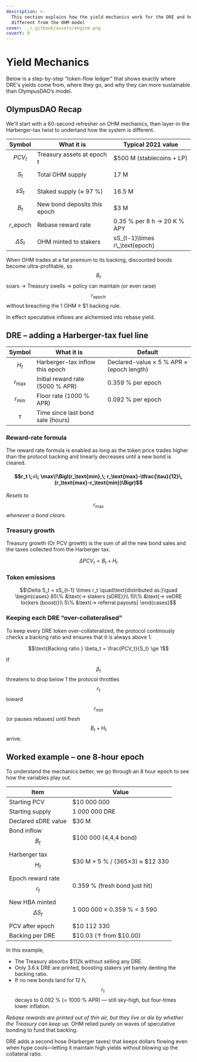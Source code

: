 ```yaml
---
description: >-
  This section explains how the yield mechanics work for the DRE and how it's
  different from the OHM model
cover: ../.gitbook/assets/engine.png
coverY: 0
---
```


# Yield Mechanics

Below is a step-by-step “token-flow ledger” that shows exactly where DRE's yields come from, where they go, and why they can more sustainable than OlympusDAO’s model.&#x20;

## OlympusDAO Recap

We'll start with a 60-second refresher on OHM mechanics, then layer-in the Harberger-tax twist to undertand how the system is different.

| Symbol              | What it is                   | Typical 2021 value                |
| ------------------- | ---------------------------- | --------------------------------- |
| $$PCV_t$$           | Treasury assets at epoch t   | $500 M (stablecoins + LP)         |
| $$S_t$$             | Total OHM supply             | 17 M                              |
| $$sS_t$$            | Staked supply (≈ 97 %)       | 16.5 M                            |
| $$B_t$$             | New bond deposits this epoch | $3 M                              |
| $$r\_\text{epoch}$$ | Rebase reward rate           | 0.35 % per 8 h  →  20 K % APY     |
| $$\Delta S_t$$      | OHM minted to stakers        | sS\_{t-1}\times r\\\_\text{epoch} |

When OHM trades at a fat premium to its backing, discounted bonds become ultra-profitable, so $$B_t$$ soars → Treasury swells → policy can maintain (or even raise) $$r_\text{epoch}$$ without breaching the 1 OHM ≥ $1 backing rule.

In effect speculative inflows are alchemised into rebase yield.

## DRE – adding a Harberger-tax fuel line

| Symbol             | What it is                        | Default                                   |
| ------------------ | --------------------------------- | ----------------------------------------- |
| $$H_t$$            | Harberger-tax inflow this epoch   | Declared-value × 5 % APR × (epoch length) |
|  $$r_\text{max}$$  | Initial reward rate (5000 % APR)  | 0.359 % per epoch                         |
|  $$r_\text{min}$$  | Floor rate (1000 % APR)           | 0.092 % per epoch                         |
| $$\tau$$           | Time since last bond sale (hours) |                                           |

### Reward-rate formula

The reward rate formula is enabled as long as the token price trades higher than the protocol backing and linearly decreases until a new bond is cleared.

#### $$r_t \;=\; \max\!\Bigl(r_\text{min},\; r_\text{max}-\tfrac{\tau}{12}\,(r_\text{max}-r_\text{min})\Bigr)$$

_Resets to_ $$r_\text{max}$$ _whenever a bond clears._

### Treasury growth

Treasury growth (Or PCV growth) is the sum of all the new bond sales and the taxes collected from the Harberger tax.

$$\Delta PCV_t = B_t \;+\; H_t$$

### Token emissions

$$\Delta S_t = sS_{t-1} \times r_t \quad\text{distributed as:}\quad \begin{cases} 85\% &\text{→ stakers (sDRE)}\\ 10\% &\text{→ veDRE lockers (boost)}\\ 5\% &\text{→ referral payouts} \end{cases}$$

### Keeping each DRE “over-collateralised”

To keep every DRE token over-collateralized, the protocol continously checks a backing ratio and ensures that it is always above 1.

$$\text{Backing ratio } \beta_t = \frac{PCV_t}{S_t} \ge 1$$

If $$\beta_t$$ threatens to drop below 1 the protocol throttles $$r_t$$ toward $$r_\text{min}$$ (or pauses rebases) until fresh $$B_t + H_t$$ arrive.

## Worked example – one 8-hour epoch

To understand the mechanics better, we go through an 8 hour epoch to see how the variables play out.

| Item                          | Value                           |
| ----------------------------- | ------------------------------- |
| Starting PCV                  | $10 000 000                     |
| Starting supply               | 1 000 000 DRE                   |
| Declared sDRE value           | $30 M                           |
| Bond inflow $$B_t$$           | $100 000 (4,4,4 bond)           |
| Harberger tax $$H_t$$         | $30 M × 5 % / (365×3) ≈ $12 330 |
| Epoch reward rate $$r_t$$     | 0.359 % (fresh bond just hit)   |
| New HBA minted $$\Delta S_t$$ | 1 000 000 × 0.359 % = 3 590     |
| PCV after epoch               | $10 112 330                     |
| Backing per DRE               | $10.03 (↑ from $10.00)          |

In this example,&#x20;

* The Treasury absorbs $112k without selling any DRE.
* Only 3.6 k DRE are printed, boosting stakers yet barely denting the backing ratio.
* If no new bonds land for 12 h, $$r_t$$ decays to 0.092 % (= 1000 % APR) — still sky-high, but four-times lower inflation.

_Rebase rewards are printed out of thin air, but they live or die by whether the Treasury can keep up._  OHM relied purely on waves of speculative bonding to fund that backing.&#x20;

DRE adds a second hose (Harberger taxes) that keeps dollars flowing even when hype cools—letting it maintain high yields without blowing up the collateral ratio. &#x20;
